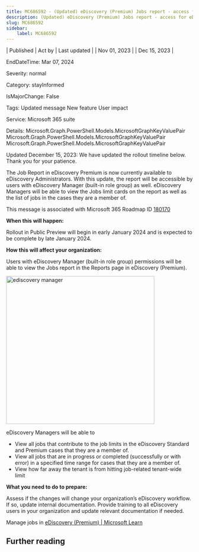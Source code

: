 ```yaml
---
title: MC686592 - (Updated) eDiscovery (Premium) Jobs report - access for eDiscovery Manager
description: (Updated) eDiscovery (Premium) Jobs report - access for eDiscovery Manager
slug: MC686592
sidebar:
    label: MC686592
---
```


| Published | Act by | Last updated |
| Nov 01, 2023 |  | Dec 15, 2023 |

EndDateTime: Mar 07, 2024

Severity: normal

Category: stayInformed

IsMajorChange: False

Tags: Updated message New feature User impact

Service: Microsoft 365 suite

Details: Microsoft.Graph.PowerShell.Models.MicrosoftGraphKeyValuePair Microsoft.Graph.PowerShell.Models.MicrosoftGraphKeyValuePair Microsoft.Graph.PowerShell.Models.MicrosoftGraphKeyValuePair

<p style="">Updated December 15, 2023: We have updated the rollout timeline below. Thank you for your patience.</p><p style="">The Job Report in eDiscovery Premium is now currently available to eDiscovery Administrators. With this update, the report will be accessible by users with eDiscovery Manager (built-in role group) as well. eDiscovery Managers will be able to view the Jobs limit cards on the report as well as the list of jobs in the cases they are a member of.</p>
<p>This message is associated with Microsoft 365 Roadmap ID <a href="https://www.microsoft.com/microsoft-365/roadmap?filters=&amp;searchterms=180170" target="_blank">180170</a></p>
<p><b>When this will happen:</b></p>

<p>Rollout in Public Preview will begin in early January 2024 and is expected to be complete by late January 2024.</p>

<p><b>How this will affect your organization:</b></p>

<p>Users with eDiscovery Manager (built-in role group) permissions will be able to view the Jobs report in the Reports page in eDiscovery (Premium).</p>
<p><img src="https://img-prod-cms-rt-microsoft-com.akamaized.net/cms/api/am/imageFileData/RW1e7Uu?ver=eae0" style="width: 400px;" alt="ediscovery manager"><br></p>
<p>eDiscovery Managers will be able to 
</p><ul><li>View all jobs that contribute to the job limits in the eDiscovery Standard and Premium cases that they are a member of.   
</li><li>View all jobs that are in progress or completed (successfully or with error) in a specified time range for cases that they are a member of.
</li><li>View how far away the tenant is from hitting job-related tenant-wide limit</li></ul>
<p><b>What you need to do to prepare:</b></p>
<p>Assess if the changes will change your organization’s eDiscovery workflow. If so, update internal documentation. Provide training to all eDiscovery users in your organization and update relevant documentation if needed.</p><p>Manage jobs in <a href="https://learn.microsoft.com/purview/ediscovery-managing-jobs" target="_blank">eDiscovery (Premium) | Microsoft Learn</a></p>

## Further reading
